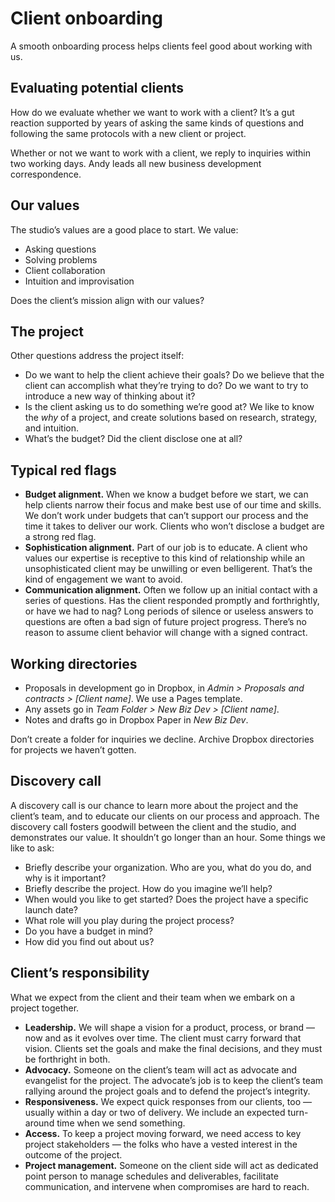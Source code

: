 # Client onboarding

A smooth onboarding process helps clients feel good about working with us.

## Evaluating potential clients

How do we evaluate whether we want to work with a client? It’s a gut reaction supported by years of asking the same kinds of questions and following the same protocols with a new client or project.

Whether or not we want to work with a client, we reply to inquiries within two working days. Andy leads all new business development correspondence.

## Our values

The studio’s values are a good place to start. We value:

- Asking questions
- Solving problems
- Client collaboration
- Intuition and improvisation

Does the client’s mission align with our values?

## The project

Other questions address the project itself:

- Do we want to help the client achieve their goals? Do we believe that the client can accomplish what they’re trying to do? Do we want to try to introduce a new way of thinking about it?
- Is the client asking us to do something we’re good at? We like to know the _why_ of a project, and create  solutions based on research, strategy, and intuition.
- What’s the budget? Did the client disclose one at all?

## Typical red flags

- **Budget alignment.** When we know a budget before we start, we can help clients narrow their focus and make best use of our time and skills. We don’t work under budgets that can’t support our process and the time it takes to deliver our work. Clients who won’t disclose a budget are a strong red flag. 
- **Sophistication alignment.** Part of our job is to educate. A client who values our expertise is receptive to this kind of relationship while an unsophisticated client may be unwilling or even belligerent. That’s the kind of engagement we want to avoid.
- **Communication alignment.** Often we follow up an initial contact with a series of questions. Has the client responded promptly and forthrightly, or have we had to nag? Long periods of silence or useless answers to questions are often a bad sign of future project progress. There’s no reason to assume client behavior will change with a signed contract.

## Working directories

- Proposals in development go in Dropbox, in _Admin > Proposals and contracts > [Client name]_. We use a Pages template.
- Any assets go in _Team Folder > New Biz Dev > [Client name]_.
- Notes and drafts go in Dropbox Paper in _New Biz Dev_.

Don’t create a folder for inquiries we decline. Archive Dropbox directories for projects we haven’t gotten.

## Discovery call

A discovery call is our chance to learn more about the project and the client’s team, and to educate our clients on our process and approach. The discovery call fosters goodwill between the client and the studio, and demonstrates our value. It shouldn’t go longer than an hour. Some things we like to ask:

- Briefly describe your organization. Who are you, what do you do, and why is it important?
- Briefly describe the project. How do you imagine we’ll help?
- When would you like to get started? Does the project have a specific launch date?
- What role will you play during the project process?
- Do you have a budget in mind? 
- How did you find out about us?

## Client’s responsibility

What we expect from the client and their team when we embark on a project together.

- **Leadership.** We will shape a vision for a product, process, or brand — now and as it evolves over time. The client must carry forward that vision. Clients set the goals and make the final decisions, and they must be forthright in both.
- **Advocacy.** Someone on the client’s team will act as advocate and evangelist for the project. The advocate’s job is to keep the client’s team rallying around the project goals and to defend the project’s integrity.
- **Responsiveness.** We expect quick responses from our clients, too — usually within a day or two of delivery. We include an expected turn-around time when we send something.
- **Access.** To keep a project moving forward, we need access to key project stakeholders — the folks who have a vested interest in the outcome of the project.
- **Project management.** Someone on the client side will act as dedicated point person to manage schedules and deliverables, facilitate communication, and intervene when compromises are hard to reach.



